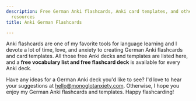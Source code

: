 ```yaml
---
description: Free German Anki flashcards, Anki card templates, and other German Anki
  resources
title: Anki German Flashcards

---
```

Anki flashcards are one of my favorite tools for language learning and I devote a lot of time, love, and anxiety to creating German Anki flashcards and card templates. All those free Anki decks and templates are listed here, and a **free vocabulary list and free flashcard deck** is available for every Anki deck.

Have any ideas for a German Anki deck you'd like to see? I'd love to hear your suggestions at hello@monoglotanxiety.com. Otherwise, I hope you enjoy my German Anki flashcards and templates. Happy flashcarding!